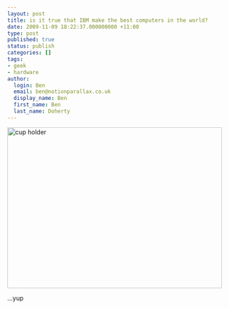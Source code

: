 ```yaml
---
layout: post
title: is it true that IBM make the best computers in the world?
date: 2009-11-09 18:22:37.000000000 +11:00
type: post
published: true
status: publish
categories: []
tags:
- geek
- hardware
author:
  login: Ben
  email: ben@notionparallax.co.uk
  display_name: Ben
  first_name: Ben
  last_name: Doherty
---
```

<p><a href="http://www.notionparallax.co.uk/wordpress/wp-content/uploads/2009/11/cup-holder.jpg"><img class="alignnone size-full wp-image-333" title="cup holder" src="{{ site.baseurl }}/assets/cup-holder.jpg" alt="cup holder" width="490" height="368" /></a></p>
<p>...yup</p>
